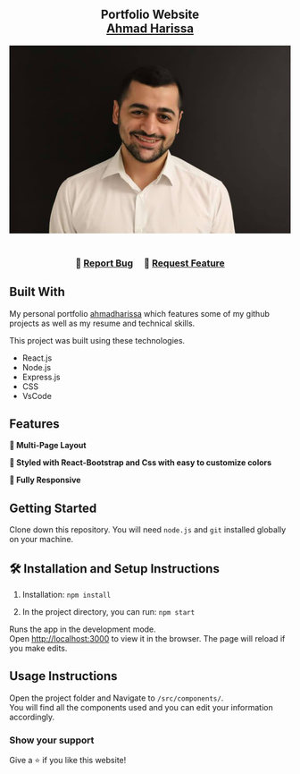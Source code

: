 <h2 align="center">
  Portfolio Website<br/>
  <a href="https://soumyajit.vercel.app/" target="_blank">Ahmad Harissa</a>
</h2>
<div align="center">
  <img alt="Ahmad Harissa" src="./src/Assets/me2.jpg" />
</div>

<br/>

<h3 align="center">
    🔹
    <a href="https://github.com/ahmadharissa/portfolio/issues">Report Bug</a> &nbsp; &nbsp;
    🔹
    <a href="https://github.com/ahmadharissa/portfolio/issues">Request Feature</a>
</h3>

## Built With

My personal portfolio <a href="https://portfolio-ahmadharissa.vercel.app/" target="_blank">ahmadharissa</a> which features some of my github projects as well as my resume and technical skills.<br/>

This project was built using these technologies.

- React.js
- Node.js
- Express.js
- CSS
- VsCode

## Features

**📖 Multi-Page Layout**

**🎨 Styled with React-Bootstrap and Css with easy to customize colors**

**📱 Fully Responsive**

## Getting Started

Clone down this repository. You will need `node.js` and `git` installed globally on your machine.

## 🛠 Installation and Setup Instructions

1. Installation: `npm install`

2. In the project directory, you can run: `npm start`

Runs the app in the development mode.\
Open [http://localhost:3000](http://localhost:3000) to view it in the browser.
The page will reload if you make edits.

## Usage Instructions

Open the project folder and Navigate to `/src/components/`. <br/>
You will find all the components used and you can edit your information accordingly.

### Show your support

Give a ⭐ if you like this website!